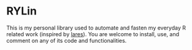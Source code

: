 # RYLin
This is my personal library used to automate and fasten my everyday R related work (inspired by [lares](https://github.com/laresbernardo/lares)). You are welcome to install, use, and comment on any of its code and functionalities. 
